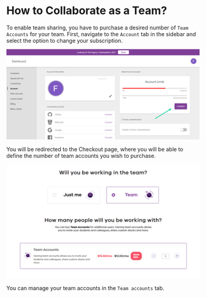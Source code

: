 # How to Collaborate as a Team?

To enable team sharing, you have to purchase a desired number of <code>Team Accounts</Code> for your team. First, navigate to the <code>Account</code> tab in the sidebar and select the option to change your subscription.

<p><img src="/images/dashboard/account-management/change-subscription-button.png" alt="Change subscription" class="width-90"/></p>

You will be redirected to the Checkout page, where you will be able to define the number of team accounts you wish to purchase.

<p><img src="/images/dashboard/teams/purchase-team-accounts.png" alt="Purchase team accounts" class="width-90"/></p>

You can manage your team accounts in the <code>Team accounts</code> tab.
